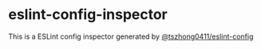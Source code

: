 # eslint-config-inspector

This is a ESLint config inspector generated by [@tszhong0411/eslint-config](https://github.com/tszhong0411/honghong.me/tree/main/packages/eslint-config)
